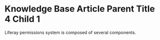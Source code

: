 # Knowledge Base Article Parent Title 4 Child 1 [](id=knowledge-base-article-parent-title-4-child-1)

Liferay permissions system is composed of several components. 